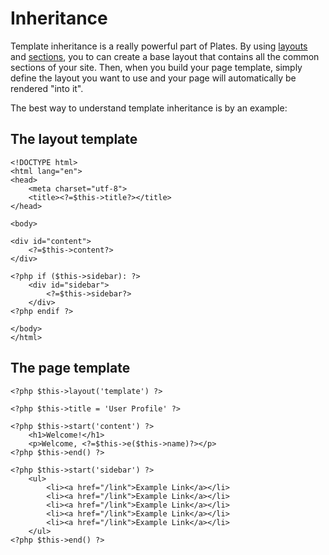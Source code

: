 Inheritance
===========

Template inheritance is a really powerful part of Plates. By using [layouts](/layouts) and [sections](/sections), you to can create a base layout that contains all the common sections of your site. Then, when you build your page template, simply define the layout you want to use and your page will automatically be rendered "into it".

The best way to understand template inheritance is by an example:

## The layout template

~~~language-php
<!DOCTYPE html>
<html lang="en">
<head>
    <meta charset="utf-8">
    <title><?=$this->title?></title>
</head>

<body>

<div id="content">
    <?=$this->content?>
</div>

<?php if ($this->sidebar): ?>
    <div id="sidebar">
        <?=$this->sidebar?>
    </div>
<?php endif ?>

</body>
</html>
~~~

## The page template

~~~language-php
<?php $this->layout('template') ?>

<?php $this->title = 'User Profile' ?>

<?php $this->start('content') ?>
    <h1>Welcome!</h1>
    <p>Welcome, <?=$this->e($this->name)?></p>
<?php $this->end() ?>

<?php $this->start('sidebar') ?>
    <ul>
        <li><a href="/link">Example Link</a></li>
        <li><a href="/link">Example Link</a></li>
        <li><a href="/link">Example Link</a></li>
        <li><a href="/link">Example Link</a></li>
        <li><a href="/link">Example Link</a></li>
    </ul>
<?php $this->end() ?>
~~~
